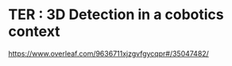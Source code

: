 # TER : 3D Detection in a cobotics context #



https://www.overleaf.com/9636711xjzgvfgycqpr#/35047482/
